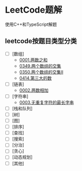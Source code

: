 # LeetCode题解

使用C++和TypeScript解题

## leetcode按题目类型分类

+ [ ] [数组]
  - [0001.两数之和](./0001/0001.两数之和.md)
  - [0349.两个数组的交集](./0349/0349.两个数组的交集.md)
  - [0350.两个数组的交集II](./0350/0350.两个数组的交集II.md)
  - [0414.第三大的数](./0414/0414.第三大的数.md)
+ [ ] [链表]
  * [0002.两数相加](./0002/0002.两数相加/readme.md)
+ [ ] [字符串]
  * [0003.无重复字符的最长字串](./0003/0003.无重复字符的最长字串.md)
+ [ ] [栈和队列]
+ [ ] [树]
+ [ ] [图]
+ [ ] [排序]
+ [ ] [查找]
+ [ ] [搜索]
+ [ ] [分治]
+ [ ] [贪心]
+ [ ] [动态规划]
+ [ ] [其他]